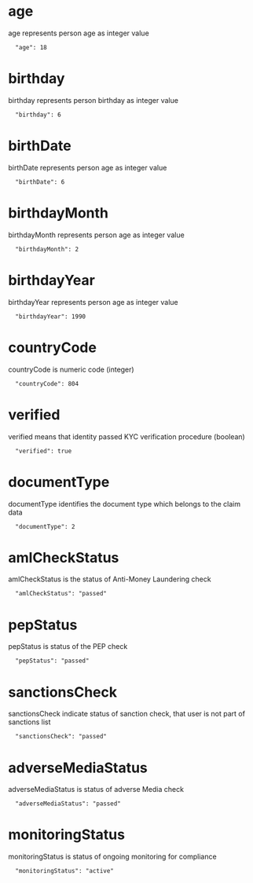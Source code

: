 [comment]: <> ([age is ]&# 40;# age&# 41;)

# age

age represents person age as integer value

```
  "age": 18
```

# birthday

birthday represents person birthday as integer value

```
  "birthday": 6
```

# birthDate

birthDate represents person age as integer value

```
  "birthDate": 6
```

# birthdayMonth

birthdayMonth represents person age as integer value

```
  "birthdayMonth": 2
```

# birthdayYear

birthdayYear represents person age as integer value

```
  "birthdayYear": 1990
```

# countryCode

countryCode is numeric code (integer)

```
  "countryCode": 804
```

# verified

verified means that identity passed KYC verification procedure (boolean)

```
  "verified": true
```

# documentType

documentType identifies the document type which belongs to the claim data

```
  "documentType": 2
```

# amlCheckStatus

amlCheckStatus is the status of Anti-Money Laundering check

```
  "amlCheckStatus": "passed"
```

# pepStatus

pepStatus is status of the PEP check

```
  "pepStatus": "passed"
```

# sanctionsCheck

sanctionsCheck indicate status of sanction check, that user is not part of sanctions list

```
  "sanctionsCheck": "passed"
```

# adverseMediaStatus

adverseMediaStatus is status of adverse Media check

```
  "adverseMediaStatus": "passed"
```

# monitoringStatus

monitoringStatus is status of ongoing monitoring for compliance

```
  "monitoringStatus": "active"
```
